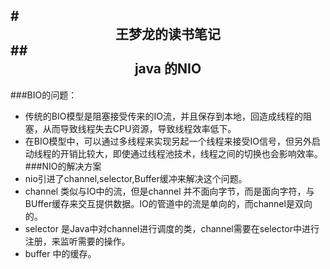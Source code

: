 #<center>王梦龙的读书笔记</center>
##<center>java 的NIO</center>
---
###BIO的问题：
+ 传统的BIO模型是阻塞接受传来的IO流，并且保存到本地，回造成线程的阻塞，从而导致线程失去CPU资源，导致线程效率低下。
+ 在BIO模型中，可以通过多线程来实现另起一个线程来接受IO信号，但另外启动线程的开销比较大，即使通过线程池技术，线程之间的切换也会影响效率。
###NIO的解决方案
+ nio引进了channel,selector,Buffer缓冲来解决这个问题。
+ channel 类似与IO中的流，但是channel 并不面向字节，而是面向字符，与BUffer缓存来交互提供数据。IO的管道中的流是单向的，而channel是双向的。
+ selector 是Java中对channel进行调度的类，channel需要在selector中进行注册，来监听需要的操作。
+ buffer 中的缓存。
